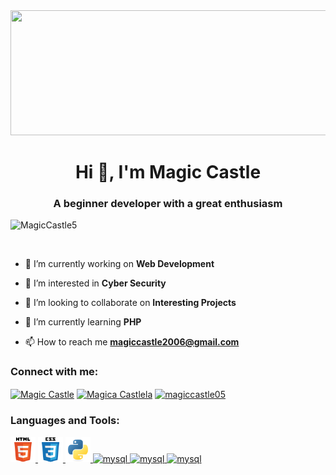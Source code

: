 
<img src="https://images.unsplash.com/photo-1624953587687-daf255b6b80a?q=80&w=1000&auto=format&fit=crop&ixlib=rb-4.0.3&ixid=M3wxMjA3fDB8MHxzZWFyY2h8NHx8cHl0aG9uJTIwcHJvZ3JhbW1pbmd8ZW58MHx8MHx8fDA%3D" width="15000" height="200">

<h1 align="center">Hi 👋, I'm Magic Castle </h1>
<h3 align="center">A beginner developer with a great enthusiasm </h3>

<p align="left"> <img src="https://komarev.com/ghpvc/?username=MagicCastle5&label=Profile%20views&color=0e75b6&style=flat" alt="MagicCastle5" /> </p>

<p align="left"> <a href="https://twitter.com/" target="blank"><img src="https://img.shields.io/twitter/follow/?logo=twitter&style=for-the-badge" alt="" /></a> </p>

- 🔭 I’m currently working on **Web Development**

- 🤝 I’m interested in **Cyber Security**

- 👯 I’m looking to collaborate on **Interesting Projects**

- 🌱 I’m currently learning **PHP**

- 📫 How to reach me **magiccastle2006@gmail.com**


<h3 align="left">Connect with me:</h3>
<p align="left">
<a href="https://www.linkedin.com/in/magic-castle-486921265/" target="blank"><img align="center" src="https://raw.githubusercontent.com/rahuldkjain/github-profile-readme-generator/master/src/images/icons/Social/linked-in-alt.svg" alt="Magic Castle" height="30" width="40" /></a>
<a href="https://www.facebook.com/profile.php?id=100092097573618" target="blank"><img align="center" src="https://raw.githubusercontent.com/rahuldkjain/github-profile-readme-generator/master/src/images/icons/Social/facebook.svg" alt="Magica Castlela" height="30" width="40" /></a>
<a href="https://www.instagram.com/sanuli__limansa/" target="blank"><img align="center" src="https://raw.githubusercontent.com/rahuldkjain/github-profile-readme-generator/master/src/images/icons/Social/instagram.svg" alt="magiccastle05" height="30" width="40" /></a>
</p>

<h3 align="left">Languages and Tools:</h3>
<p align="left"> 
<a href="https://www.w3.org/html/" target="_blank" rel="noreferrer"> <img src="https://raw.githubusercontent.com/devicons/devicon/master/icons/html5/html5-original-wordmark.svg" alt="html5" width="40" height="40"/> </a> 
<a href="https://www.w3schools.com/css/" target="_blank" rel="noreferrer"> <img src="https://raw.githubusercontent.com/devicons/devicon/master/icons/css3/css3-original-wordmark.svg" alt="css3" width="40" height="40"/> </a>
<a href="https://www.python.org" target="_blank" rel="noreferrer"> <img src="https://raw.githubusercontent.com/devicons/devicon/master/icons/python/python-original.svg" alt="python" width="40" height="40"/> </a> 
<a href="https://www.mysql.com/" target="_blank" rel="noreferrer"> <img src="https://www.mysql.com/common/logos/logo-mysql-170x115.png" alt="mysql" width="60" height="40"/> </a>
<a href="https://www.php.net/" target="_blank" rel="noreferrer"> <img src="https://upload.wikimedia.org/wikipedia/commons/thumb/2/27/PHP-logo.svg/1200px-PHP-logo.svg.png" alt="mysql" width="50" height="40"/> </a>
<a href="https://wampserver.aviatechno.net/" target="_blank" rel="noreferrer"> <img src="https://upload.wikimedia.org/wikipedia/commons/thumb/f/f4/WampServer-logo.svg/1200px-WampServer-logo.svg.png" alt="mysql" width="40" height="40"/> </a>
</p>
